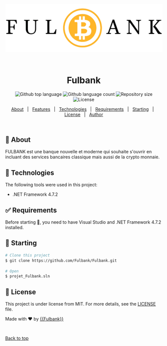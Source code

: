 <div align="center" id="top"> 
  <img src="projet_Fulbank\Resources\Logo_avec_bitcoin.png" alt="Fulbank" />

  &#xa0;

  <!-- <a href="https://fulbank.netlify.app">Demo</a> -->
</div>

<h1 align="center">Fulbank</h1>

<p align="center">
  <img alt="Github top language" src="https://img.shields.io/github/languages/top/{{Fulbank}}/fulbank?color=56BEB8">

  <img alt="Github language count" src="https://img.shields.io/github/languages/count/{{Fulbank}}/fulbank?color=56BEB8">

  <img alt="Repository size" src="https://img.shields.io/github/repo-size/{{Fulbank}}/fulbank?color=56BEB8">

  <img alt="License" src="https://img.shields.io/github/license/{{Fulbank}}/fulbank?color=56BEB8">

  <!-- <img alt="Github issues" src="https://img.shields.io/github/issues/{{YOUR_GITHUB_USERNAME}}/fulbank?color=56BEB8" /> -->

  <!-- <img alt="Github forks" src="https://img.shields.io/github/forks/{{YOUR_GITHUB_USERNAME}}/fulbank?color=56BEB8" /> -->

  <!-- <img alt="Github stars" src="https://img.shields.io/github/stars/{{YOUR_GITHUB_USERNAME}}/fulbank?color=56BEB8" /> -->
</p>

<!-- Status -->

<!-- <h4 align="center"> 
	🚧  Fulbank 🚀 Under construction...  🚧
</h4> 

<hr> -->

<p align="center">
  <a href="#dart-about">About</a> &#xa0; | &#xa0; 
  <a href="#sparkles-features">Features</a> &#xa0; | &#xa0;
  <a href="#rocket-technologies">Technologies</a> &#xa0; | &#xa0;
  <a href="#white_check_mark-requirements">Requirements</a> &#xa0; | &#xa0;
  <a href="#checkered_flag-starting">Starting</a> &#xa0; | &#xa0;
  <a href="#memo-license">License</a> &#xa0; | &#xa0;
  <a href="https://github.com/{{YOUR_GITHUB_USERNAME}}" target="_blank">Author</a>
</p>

<br>

## :dart: About ##

FULBANK est une banque nouvelle et moderne qui souhaite s'ouvrir en incluant des services bancaires classique mais aussi de la crypto monnaie.

<!-- ## :sparkles: Features ##

:heavy_check_mark: Feature 1;\
:heavy_check_mark: Feature 2;\
:heavy_check_mark: Feature 3; -->

## :rocket: Technologies ##

The following tools were used in this project:

<!-- - [Expo](https://expo.io/)
- [Node.js](https://nodejs.org/en/)
- [React](https://pt-br.reactjs.org/)
- [React Native](https://reactnative.dev/)
- [TypeScript](https://www.typescriptlang.org/) -->
- .NET Framework 4.7.2

## :white_check_mark: Requirements ##

Before starting :checkered_flag:, you need to have Visual Studio and .NET Framework 4.7.2 installed.

## :checkered_flag: Starting ##

```bash
# Clone this project
$ git clone https://github.com/Fulbank/Fulbank.git

# Open
$ projet_Fulbank.sln
``` 

## :memo: License ##

This project is under license from MIT. For more details, see the [LICENSE](LICENSE.md) file.


Made with :heart: by <a href="https://github.com/{{Fulbank}}" target="_blank">{{Fulbank}}</a>

&#xa0;

<a href="#top">Back to top</a>

